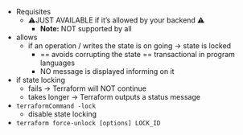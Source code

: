 - Requisites
    - ⚠️JUST AVAILABLE if it’s allowed by your backend ⚠️
      - **Note:** NOT supported by all
- allows
    - if an operation / writes the state is on going → state is locked
        - == avoids corrupting the state == transactional in program languages
        - NO message is displayed informing on it
- if state locking
    - fails → Terraform will NOT continue
    - takes longer → Terraform outputs a status message
- `terraformCommand -lock`
    - disable state locking
- `terraform force-unlock [options] LOCK_ID` 